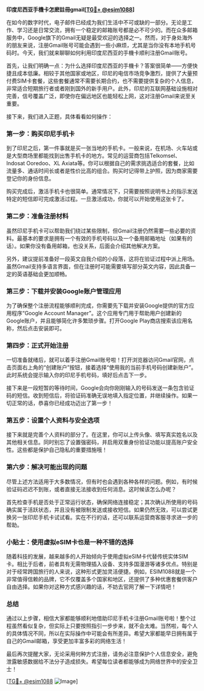 **印度尼西亚手機卡怎麽註冊gmail[[TG💪+ @esim1088](https://t.me/s/esim1088)]**

在如今的数字时代，电子邮件已经成为我们生活中不可或缺的一部分。无论是工作、学习还是日常交流，拥有一个稳定的邮箱账号都是必不可少的。而在众多邮箱服务中，Google旗下的Gmail无疑是最受欢迎的选择之一。然而，对于身处海外的朋友来说，注册Gmail账号可能会遇到一些小麻烦，尤其是当你没有本地手机号码时。今天，我们就来聊聊如何利用印度尼西亚的手機卡顺利注册Gmail账号。

首先，让我们明确一点：为什么选择印度尼西亚的手機卡？答案很简单——方便快捷且成本低廉。相较于其他国家或地区，印尼的电信市场竞争激烈，提供了大量预付费SIM卡套餐，这些套餐通常不需要长期合约，也不需要提供复杂的个人信息，非常适合短期旅行者或者刚到国外的新手用户。此外，印尼的互联网基础设施相对完善，信号覆盖广泛，即使你在偏远地区也能轻松上网，这对注册Gmail来说至关重要。

接下来，我们进入正题，具体看看如何操作：

### 第一步：购买印尼手机卡

到了印尼之后，第一件事就是买一张当地的手机卡。一般来说，在机场、火车站或是大型商场里都能找到出售手机卡的地方。常见的运营商包括Telkomsel、Indosat Ooredoo、XL Axiata等。你可以根据自己的需求挑选适合的套餐，比如流量多、通话时间长或者是性价比高的组合。购买时记得带上护照，因为商家需要登记你的身份信息。

购买完成后，激活手机卡也很简单。通常情况下，只需要按照说明书上的指示发送特定的短信即可完成激活过程。一旦激活成功，你就可以开始使用这张卡了。

### 第二步：准备注册材料

虽然印尼手机卡可以帮助我们绕过某些限制，但Gmail注册仍然需要一些必要的资料。最基本的要求是拥有一个有效的手机号码以及一个备用邮箱地址（如果有的话）。如果你没有备用邮箱，也没关系，后面会介绍其他解决方案。

另外，建议提前准备好一段英文自我介绍的小段落，这将在验证过程中派上用场。虽然Gmail支持多语言界面，但在注册时可能需要填写部分英文内容，因此具备一定的英语基础会更加顺畅。

### 第三步：下载并安装Google账户管理应用

为了确保整个注册流程能够顺利完成，你需要先下载并安装Google提供的官方应用程序“Google Account Manager”。这个应用专门用于帮助用户创建新的Google账户，并且能够简化许多繁琐步骤。打开Google Play商店搜索该应用名称，然后点击安装即可。

### 第四步：正式开始注册

一切准备就绪后，就可以着手注册Gmail账号啦！打开浏览器访问Gmail官网，点击页面右上角的“创建账户”按钮，接着选择“使用我的当前手机号码创建新账户”。此时系统会提示输入你的印尼手机号码，填好后点击下一步。

接下来是一段短暂的等待时间，Google会向你刚刚输入的号码发送一条包含验证码的短信。收到短信后，将验证码准确无误地填入指定位置，并继续操作。如果一切正常的话，恭喜你已经成功迈出了第一步！

### 第五步：设置个人资料与安全选项

接下来就是完善个人资料的部分了。在这里，你可以上传头像、填写真实姓名以及其他相关信息。同时别忘了设置强密码，并启用双重身份验证功能以提高账户安全性。这些都是保护自己隐私的重要措施哦！

### 第六步：解决可能出现的问题

尽管上述方法适用于大多数情况，但有时也会遇到各种各样的问题。例如，有时候验证码迟迟不到账，或者直接无法接收到任何消息。这时候该怎么办呢？

首先检查手机是否处于正常运行状态，确保网络连接稳定；其次确认所使用的号码确实属于活跃状态，并且没有被限制发送或接收短信。如果仍然无效，可以尝试更换另一张印尼手机卡试试看。实在不行的话，还可以联系运营商客服寻求进一步的帮助。

### 小贴士：使用虚拟eSIM卡也是一种不错的选择

随着科技的发展，越来越多的人开始倾向于使用虚拟eSIM卡代替传统实体SIM卡。相比于后者，前者具有无需物理插入设备、支持多国漫游等诸多优点。特别是对于经常跨国旅行的人来说，这种形式更加灵活便捷。例如，ESIM1088就是一个非常值得信赖的品牌，它不仅覆盖多个国家和地区，还提供了多种优惠套餐供客户自由选择。如果你对这种方式感兴趣的话，不妨去官网了解一下详情吧！

### 总结

通过以上步骤，相信大家都能够顺利地借助印尼手机卡注册Gmail账号啦！整个过程虽然看似复杂，但实际上只要按照指引一步步来，就不会太难。当然啦，每个人的具体情况不同，所以在实际操作中可能会有所差异。希望大家都能早日拥有属于自己的Gmail邮箱，享受更加丰富多彩的网络生活！

最后再次提醒大家，无论采用何种方式注册，请务必注意保护个人信息安全，避免泄露敏感数据给不法分子造成损失。希望每位读者都能够成为网络世界中的安全卫士！

[[TG💪+ @esim1088](https://t.me/s/esim1088) ![Image](https://i.postimg.cc/4NQfJmqS/Snipaste-2025-05-13-00-14-12.png)]